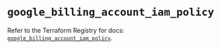 # `google_billing_account_iam_policy`

Refer to the Terraform Registry for docs: [`google_billing_account_iam_policy`](https://registry.terraform.io/providers/hashicorp/google-beta/5.40.0/docs/resources/google_billing_account_iam_policy).
